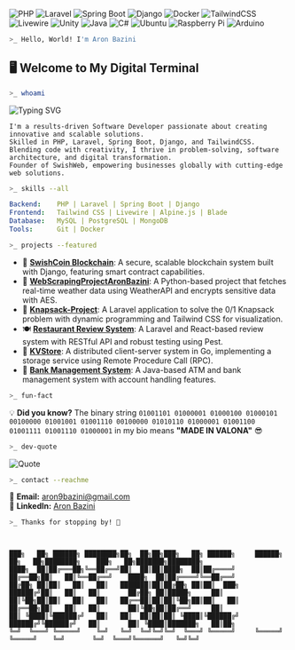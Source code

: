 ![PHP](https://img.shields.io/badge/PHP-777BB4?style=flat&logo=php&logoColor=white)
![Laravel](https://img.shields.io/badge/Laravel-FF2D20?style=flat&logo=laravel&logoColor=white)
![Spring Boot](https://img.shields.io/badge/Spring_Boot-6DB33F?style=flat&logo=spring-boot&logoColor=white)
![Django](https://img.shields.io/badge/Django-092E20?style=flat&logo=django&logoColor=white)
![Docker](https://img.shields.io/badge/Docker-2496ED?style=flat&logo=docker&logoColor=white)
![TailwindCSS](https://img.shields.io/badge/TailwindCSS-38B2AC?style=flat&logo=tailwind-css&logoColor=white)
![Livewire](https://img.shields.io/badge/Livewire-4E56A6?style=flat&logo=livewire&logoColor=white)
![Unity](https://img.shields.io/badge/Unity-000000?style=flat&logo=unity&logoColor=white)
![Java](https://img.shields.io/badge/Java-007396?style=flat&logo=java&logoColor=white)
![C#](https://img.shields.io/badge/C%23-239120?style=flat&logo=c-sharp&logoColor=white)
![Ubuntu](https://img.shields.io/badge/Ubuntu-E95420?style=flat&logo=ubuntu&logoColor=white)
![Raspberry Pi](https://img.shields.io/badge/Raspberry%20Pi-A22846?style=flat&logo=raspberry-pi&logoColor=white)
![Arduino](https://img.shields.io/badge/Arduino-00979D?style=flat&logo=arduino&logoColor=white)

```sh
>_ Hello, World! I'm Aron Bazini
```

## 🖥️ **Welcome to My Digital Terminal**

```sh
>_ whoami
```
![Typing SVG](https://readme-typing-svg.herokuapp.com?size=24&color=00FF00&lines=Full-Stack+Developer;SwishWeb+Founder;Cyber+Security+Enthusiast)
```
I'm a results-driven Software Developer passionate about creating innovative and scalable solutions.
Skilled in PHP, Laravel, Spring Boot, Django, and TailwindCSS.
Blending code with creativity, I thrive in problem-solving, software architecture, and digital transformation.
Founder of SwishWeb, empowering businesses globally with cutting-edge web solutions.
```

```sh
>_ skills --all
```
```yaml
Backend:    PHP | Laravel | Spring Boot | Django
Frontend:   Tailwind CSS | Livewire | Alpine.js | Blade
Database:   MySQL | PostgreSQL | MongoDB
Tools:      Git | Docker
```

```sh
>_ projects --featured
```
- 🔗 [**SwishCoin Blockchain**](https://github.com/numbhill/SwishCoinBlockchain): A secure, scalable blockchain system built with Django, featuring smart contract capabilities.
- 📡 [**WebScrapingProjectAronBazini**](https://github.com/numbhill/WebScrapingProjectAronBazini): A Python-based project that fetches real-time weather data using WeatherAPI and encrypts sensitive data with AES.
- 🎒 [**Knapsack-Project**](https://github.com/numbhill/knapsack-project): A Laravel application to solve the 0/1 Knapsack problem with dynamic programming and Tailwind CSS for visualization.
- 🍽️ [**Restaurant Review System**](https://github.com/numbhill/restaurant-review-system): A Laravel and React-based review system with RESTful API and robust testing using Pest.
- 🔑 [**KVStore**](https://github.com/numbhill/kvstore): A distributed client-server system in Go, implementing a storage service using Remote Procedure Call (RPC).
- 🏦 [**Bank Management System**](https://github.com/numbhill/bank-management-system): A Java-based ATM and bank management system with account handling features.

```sh
>_ fun-fact
```
💡 **Did you know?** The binary string `01001101 01000001 01000100 01000101 00100000 01001001 01001110 00100000 01010110 01000001 01001100 01001111 01001110 01000001` in my bio means **"MADE IN VALONA"** 😎

```sh
>_ dev-quote
```
![Quote](https://quotes-github-readme.vercel.app/api?type=horizontal&theme=radical)

```sh
>_ contact --reachme
```
📩 **Email:** [aron9bazini@gmail.com](mailto:aron9bazini@gmail.com)  
💼 **LinkedIn:** [Aron Bazini](https://www.linkedin.com/in/aronbazini/)

```sh
>_ Thanks for stopping by! 🚀
```

```


███╗   ██╗ ██████╗ ████████╗██╗  ██╗██╗███╗   ██╗ ██████╗     ██████╗ ██╗   ██╗████████╗    ███╗   ██╗███████╗████████╗
████╗  ██║██╔═══██╗╚══██╔══╝██║  ██║██║████╗  ██║██╔════╝     ██╔══██╗██║   ██║╚══██╔══╝    ████╗  ██║██╔════╝╚══██╔══╝
██╔██╗ ██║██║   ██║   ██║   ███████║██║██╔██╗ ██║██║  ███╗    ██████╔╝██║   ██║   ██║       ██╔██╗ ██║█████╗     ██║   
██║╚██╗██║██║   ██║   ██║   ██╔══██║██║██║╚██╗██║██║   ██║    ██╔══██╗██║   ██║   ██║       ██║╚██╗██║██╔══╝     ██║   
██║ ╚████║╚██████╔╝   ██║   ██║  ██║██║██║ ╚████║╚██████╔╝    ██████╔╝╚██████╔╝   ██║       ██║ ╚████║███████╗   ██║██╗
╚═╝  ╚═══╝ ╚═════╝    ╚═╝   ╚═╝  ╚═╝╚═╝╚═╝  ╚═══╝ ╚═════╝     ╚═════╝  ╚═════╝    ╚═╝       ╚═╝  ╚═══╝╚══════╝   ╚═╝╚═╝
